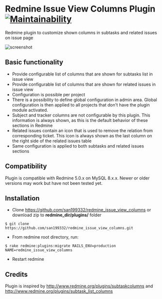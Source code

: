 # Redmine Issue View Columns Plugin [![Maintainability](https://api.codeclimate.com/v1/badges/48f3036ae9ede022185b/maintainability)](https://codeclimate.com/github/kenan3008/redmine_issue_view_columns/maintainability)

Redmine plugin to customize shown columns in subtasks and related issues on issue page

![screenshot](https://raw.github.com/kenan3008/redmine_issue_view_columns/gh-pages/screenshot.png)

Basic functionality
-------------------

* Provide configurable list of columns that are shown for subtasks list in issue view
* Provide configurable list of columns that are shown for related issues in issue view
* Configuration is possible per project
* There is a possibility to define global configuration in admin area. Global configuration is then applied to all projects that don't have the plugin module activated.
* Subject and tracker columns are not configurable by this plugin. This information is always shown, as this is the default behavior of these sections in Redmine
* Related issues contain an icon that is used to remove the relation from corresponding ticket. This icon is always shown as the last column on the right side of the related issues table
* Same configuration is applied to both subtasks and related issues sections

Compatibility
-------------

Plugin is compatible with Redmine 5.0.x on MySQL 8.x.x. Newer or older versions may work but have not been tested yet.

Installation
------------

* Clone https://github.com/san199332/redmine_issue_view_columns or download zip to **redmine_dir/plugins/** folder
```
$ git clone https://github.com/san199332/redmine_issue_view_columns.git
```
* From redmine root directory, run:
```
$ rake redmine:plugins:migrate RAILS_ENV=production NAME=redmine_issue_view_columns
```
* Restart redmine

Credits
-------

Plugin is inspired by http://www.redmine.org/plugins/subtaskcolumns and http://www.redmine.org/plugins/subtask_list_columns
